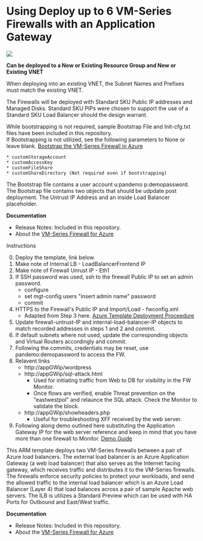 # Using Deploy up to 6 VM-Series Firewalls with an Application Gateway

[<img src="http://azuredeploy.net/deploybutton.png"/>](https://portal.azure.com/#create/Microsoft.Template/uri/https%3A%2F%2Fraw.githubusercontent.com%2Fjasonmeurer%2Fazure-appgw-2fw%2Fmaster%2Fazuredeploy.json)

**Can be deployed to a New or Existing Resource Group and New or Existing VNET**

When deploying into an existing VNET, the Subnet Names and Prefixes must match the existing VNET.

The Firewalls will be deployed with Standard SKU Public IP addresses and Managed Disks.  Standard SKU PIPs were chosen to support the use of a Standard SKU Load Balancer should the design warrant.

While bootstrapping is not required, sample Bootstrap File and Init-cfg.txt files have been included in this repository.  
If Bootstrapping is not utilized, see the following parameters to None or leave blank.
[Bootstrap the VM-Series Firewall in Azure](https://www.paloaltonetworks.com/documentation/81/virtualization/virtualization/bootstrap-the-vm-series-firewall/bootstrap-the-vm-series-firewall-in-azure)

	* customStorageAccount
	* customAccessKey
	* customFileShare
	* customShareDirectory (Not required even if bootstrapping)

The Bootstrap file contains a user account u:pandemo p:demopassword.  
The Bootstrap file contains two objects that should be udpdate post deployment.  The Untrust IP Address and an inside Load Balancer placeholder.

**Documentation**
* Release Notes: Included in this repository.
* About the [VM-Series Firewall for Azure](https://azure.paloaltonetworks.com)



Instructions

0. Deploy the template, link below.
1. Make note of Internal LB - LoadBalancerFrontend IP
2. Make note of Firewall Unrust IP - Eth1
3. If SSH password was used, ssh to the firewall Public IP to set an admin password.
	* configure
	* set mgt-config users "insert admin name" password
	* commit
4. HTTPS to the Firewall's Public IP and Import/Load - fwconfig.xml
	* Adapted from Step 3 here. [Azure Template Deployment Proceedure](https://www.paloaltonetworks.com/documentation/71/virtualization/virtualization/set-up-the-vm-series-firewall-in-azure/start-using-the-vm-series-azure-application-gateway-template#_37860)
5. Update firewall-untrust-IP and internal-load-balancer-IP objects to match recorded addresses in steps 1 and 2 and commit.
6. If default subnets where not used, update the corresponding objects and Virtual Routers accordingly and commit.
7. Following the commits, credentials may be reset, use pandemo:demopassword to access the FW.
8. Relavent links
	* http://appGWip/wordpress
	* http://appGWip/sql-attack.html
		* Used for initiating traffic from Web to DB for visibility in the FW Monitor.
		* Once flows are verified, enable Threat prevention on the "eastwestpol" and relaunce the SQL attack.  Check the Monitor to validate the block.
	* http://appGWip/showheaders.php
		* Useful for troubleshooting XFF received by the web server.
9. Following along demo outlined here substituting the Application Gateway IP for the web server reference and keep in mind that you have more than one firewall to Monitor.
[Demo Guide](https://github.com/PaloAltoNetworks/azure/blob/master/two-tier-sample/Azure_ARM_template_deployment_guide.pdf)

This ARM template deploys two VM-Series firewalls between a pair of Azure load balancers. The external load balancer is an Azure Application Gateway (a web load balancer) that also serves as the Internet facing gateway, which  receives traffic and distributes it to the VM-Series firewalls. The firewalls enforce security policies to protect your workloads, and send the allowed traffic to the internal load balancer which is an Azure Load Balancer (Layer 4) that load balances across a pair of sample Apache web servers.  The ILB is utilizes a Standard Preview which can be used with HA Ports for Outbound and East/West traffic.

**Documentation**
* Release Notes: Included in this repository.
* About the [VM-Series Firewall for Azure](https://azure.paloaltonetworks.com)

